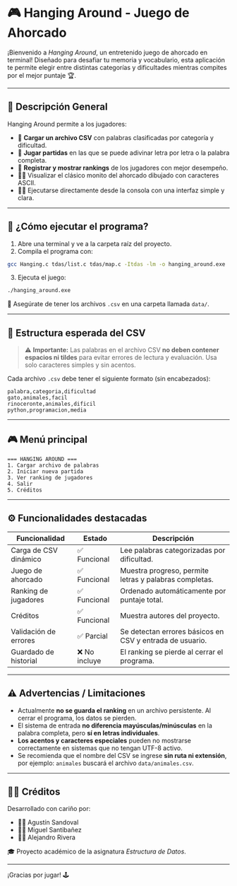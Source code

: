 # 🎮 Hanging Around - Juego de Ahorcado

¡Bienvenido a *Hanging Around*, un entretenido juego de ahorcado en terminal! Diseñado para desafiar tu memoria y vocabulario, esta aplicación te permite elegir entre distintas categorías y dificultades mientras compites por el mejor puntaje 🏆.

---

## 📌 Descripción General

Hanging Around permite a los jugadores:
- 📂 **Cargar un archivo CSV** con palabras clasificadas por categoría y dificultad.
- 🧠 **Jugar partidas** en las que se puede adivinar letra por letra o la palabra completa.
- 🥇 **Registrar y mostrar rankings** de los jugadores con mejor desempeño.
- 😵‍💫 Visualizar el clásico monito del ahorcado dibujado con caracteres ASCII.
- 🧑‍💻 Ejecutarse directamente desde la consola con una interfaz simple y clara.

---

## 🚀 ¿Cómo ejecutar el programa?

1. Abre una terminal y ve a la carpeta raíz del proyecto.
2. Compila el programa con:

```bash
gcc Hanging.c tdas/list.c tdas/map.c -Itdas -lm -o hanging_around.exe
```

3. Ejecuta el juego:

```bash
./hanging_around.exe
```

📝 Asegúrate de tener los archivos `.csv` en una carpeta llamada `data/`.

---

## 📁 Estructura esperada del CSV

> ⚠️ **Importante:** Las palabras en el archivo CSV **no deben contener espacios ni tildes** para evitar errores de lectura y evaluación. Usa solo caracteres simples y sin acentos.


Cada archivo `.csv` debe tener el siguiente formato (sin encabezados):

```
palabra,categoria,dificultad
gato,animales,facil
rinoceronte,animales,dificil
python,programacion,media
```

---

## 🎮 Menú principal

```
=== HANGING AROUND ===
1. Cargar archivo de palabras
2. Iniciar nueva partida
3. Ver ranking de jugadores
4. Salir
5. Créditos
```

---

## ⚙️ Funcionalidades destacadas

| Funcionalidad                  | Estado       | Descripción |
|-------------------------------|--------------|-------------|
| Carga de CSV dinámico         | ✅ Funcional | Lee palabras categorizadas por dificultad. |
| Juego de ahorcado             | ✅ Funcional | Muestra progreso, permite letras y palabras completas. |
| Ranking de jugadores          | ✅ Funcional | Ordenado automáticamente por puntaje total. |
| Créditos                      | ✅ Funcional | Muestra autores del proyecto. |
| Validación de errores         | ✅ Parcial   | Se detectan errores básicos en CSV y entrada de usuario. |
| Guardado de historial         | ❌ No incluye | El ranking se pierde al cerrar el programa. |

---

## ⚠️ Advertencias / Limitaciones

- Actualmente **no se guarda el ranking** en un archivo persistente. Al cerrar el programa, los datos se pierden.
- El sistema de entrada **no diferencia mayúsculas/minúsculas** en la palabra completa, pero **sí en letras individuales**.
- **Los acentos y caracteres especiales** pueden no mostrarse correctamente en sistemas que no tengan UTF-8 activo.
- Se recomienda que el nombre del CSV se ingrese **sin ruta ni extensión**, por ejemplo: `animales` buscará el archivo `data/animales.csv`.

---

## 🧑‍💻 Créditos

Desarrollado con cariño por:

- 👨‍💻 Agustín Sandoval  
- 👨‍💻 Miguel  Santibañez
- 👨‍💻 Alejandro Rivera  

🎓 Proyecto académico de la asignatura *Estructura de Datos*.

---

¡Gracias por jugar! 🕹️
